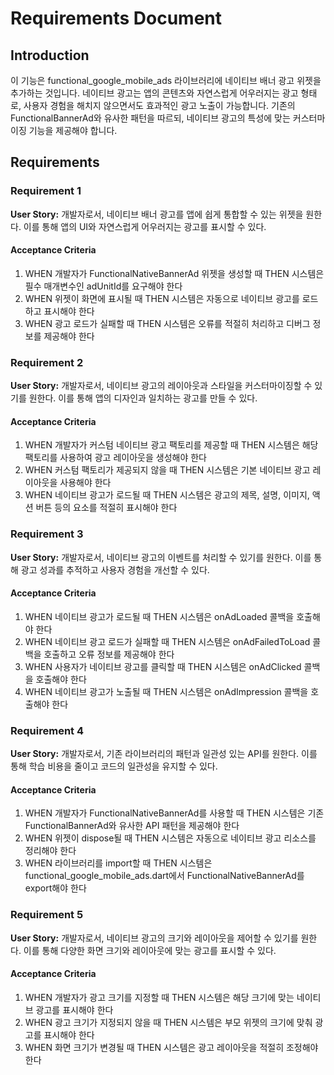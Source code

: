 # Requirements Document

## Introduction

이 기능은 functional_google_mobile_ads 라이브러리에 네이티브 배너 광고 위젯을 추가하는 것입니다. 네이티브 광고는 앱의 콘텐츠와 자연스럽게 어우러지는 광고 형태로, 사용자 경험을 해치지 않으면서도 효과적인 광고 노출이 가능합니다. 기존의 FunctionalBannerAd와 유사한 패턴을 따르되, 네이티브 광고의 특성에 맞는 커스터마이징 기능을 제공해야 합니다.

## Requirements

### Requirement 1

**User Story:** 개발자로서, 네이티브 배너 광고를 앱에 쉽게 통합할 수 있는 위젯을 원한다. 이를 통해 앱의 UI와 자연스럽게 어우러지는 광고를 표시할 수 있다.

#### Acceptance Criteria

1. WHEN 개발자가 FunctionalNativeBannerAd 위젯을 생성할 때 THEN 시스템은 필수 매개변수인 adUnitId를 요구해야 한다
2. WHEN 위젯이 화면에 표시될 때 THEN 시스템은 자동으로 네이티브 광고를 로드하고 표시해야 한다
3. WHEN 광고 로드가 실패할 때 THEN 시스템은 오류를 적절히 처리하고 디버그 정보를 제공해야 한다

### Requirement 2

**User Story:** 개발자로서, 네이티브 광고의 레이아웃과 스타일을 커스터마이징할 수 있기를 원한다. 이를 통해 앱의 디자인과 일치하는 광고를 만들 수 있다.

#### Acceptance Criteria

1. WHEN 개발자가 커스텀 네이티브 광고 팩토리를 제공할 때 THEN 시스템은 해당 팩토리를 사용하여 광고 레이아웃을 생성해야 한다
2. WHEN 커스텀 팩토리가 제공되지 않을 때 THEN 시스템은 기본 네이티브 광고 레이아웃을 사용해야 한다
3. WHEN 네이티브 광고가 로드될 때 THEN 시스템은 광고의 제목, 설명, 이미지, 액션 버튼 등의 요소를 적절히 표시해야 한다

### Requirement 3

**User Story:** 개발자로서, 네이티브 광고의 이벤트를 처리할 수 있기를 원한다. 이를 통해 광고 성과를 추적하고 사용자 경험을 개선할 수 있다.

#### Acceptance Criteria

1. WHEN 네이티브 광고가 로드될 때 THEN 시스템은 onAdLoaded 콜백을 호출해야 한다
2. WHEN 네이티브 광고 로드가 실패할 때 THEN 시스템은 onAdFailedToLoad 콜백을 호출하고 오류 정보를 제공해야 한다
3. WHEN 사용자가 네이티브 광고를 클릭할 때 THEN 시스템은 onAdClicked 콜백을 호출해야 한다
4. WHEN 네이티브 광고가 노출될 때 THEN 시스템은 onAdImpression 콜백을 호출해야 한다

### Requirement 4

**User Story:** 개발자로서, 기존 라이브러리의 패턴과 일관성 있는 API를 원한다. 이를 통해 학습 비용을 줄이고 코드의 일관성을 유지할 수 있다.

#### Acceptance Criteria

1. WHEN 개발자가 FunctionalNativeBannerAd를 사용할 때 THEN 시스템은 기존 FunctionalBannerAd와 유사한 API 패턴을 제공해야 한다
2. WHEN 위젯이 dispose될 때 THEN 시스템은 자동으로 네이티브 광고 리소스를 정리해야 한다
3. WHEN 라이브러리를 import할 때 THEN 시스템은 functional_google_mobile_ads.dart에서 FunctionalNativeBannerAd를 export해야 한다

### Requirement 5

**User Story:** 개발자로서, 네이티브 광고의 크기와 레이아웃을 제어할 수 있기를 원한다. 이를 통해 다양한 화면 크기와 레이아웃에 맞는 광고를 표시할 수 있다.

#### Acceptance Criteria

1. WHEN 개발자가 광고 크기를 지정할 때 THEN 시스템은 해당 크기에 맞는 네이티브 광고를 표시해야 한다
2. WHEN 광고 크기가 지정되지 않을 때 THEN 시스템은 부모 위젯의 크기에 맞춰 광고를 표시해야 한다
3. WHEN 화면 크기가 변경될 때 THEN 시스템은 광고 레이아웃을 적절히 조정해야 한다